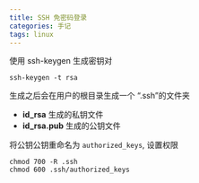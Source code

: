 ```yaml
---
title: SSH 免密码登录
categories: 手记
tags: linux
---
```


使用 ssh-keygen 生成密钥对

```shell
ssh-keygen -t rsa
```

生成之后会在用户的根目录生成一个 “.ssh”的文件夹

- **id_rsa** 生成的私钥文件
- **id_rsa.pub** 生成的公钥文件

将公钥公钥重命名为 `authorized_keys`, 设置权限

```shell
chmod 700 -R .ssh
chmod 600 .ssh/authorized_keys
```
